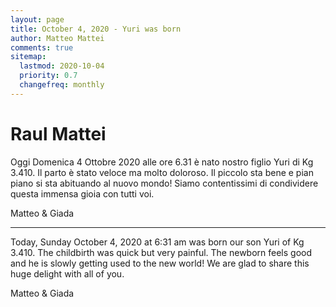 ```yaml
---
layout: page 
title: October 4, 2020 - Yuri was born 
author: Matteo Mattei
comments: true 
sitemap:
  lastmod: 2020-10-04
  priority: 0.7
  changefreq: monthly
---
```


Raul Mattei
===========

Oggi Domenica 4 Ottobre 2020 alle ore 6.31 è nato nostro figlio Yuri di Kg 3.410. Il parto è stato veloce ma molto doloroso. Il piccolo sta bene e pian piano si sta abituando al nuovo mondo! Siamo contentissimi di condividere questa immensa gioia con tutti voi.

Matteo & Giada

-----

Today, Sunday October 4, 2020 at 6:31 am was born our son Yuri of Kg 3.410. The childbirth was quick but very painful. The newborn feels good and he is slowly getting used to the new world! We are glad to share this huge delight with all of you.

Matteo & Giada

<script src="https://cdn.jsdelivr.net/npm/publicalbum@latest/embed-ui.min.js" async></script>
<div class="pa-carousel-widget" style="width:100%; height:480px; display:none;"
  data-link="https://photos.app.goo.gl/6tnF8VBrDoZvA1cQA"
  data-title="Nascita Yuri"
  data-description="11 new photos added to shared album">
  <object data="https://lh3.googleusercontent.com/H8SU91gei0Mnj6itBa5ZqAdmr187zI7gbp7b9dOzyB6LssGGc3ejcqXgOEFjcOxp9h9SvNg-n3f6qdP-hpJ1x16rR66awbEnRdVO4nMoJ7egBAzA17Ryhkxa0qXqf2GO0u32oyZJqYg=w1920-h1080"></object>
  <object data="https://lh3.googleusercontent.com/8uYAjm9kxFfiz1T1MFmmaImiYM6FDsrZ95IooiwsCVVOuK5LDgR50DjXMoLf8Ce-L2GnYKtzxi5RmYKto_u0KcrhI_4XoHMWD9p__wmwdLPFAgacwtDP-5gFMowybAQk_QNHlKCFd2M=w1920-h1080"></object>
  <object data="https://lh3.googleusercontent.com/Uf6ugOYxDKK-Br-cT1sfAsXEDL2q0kiB6ea3mx-Blj9hYDPVDSk0Xlx7L3EgcplgeFEGlWyctGN69zW8u3mkvEtklnuTdqCFyHHaPkIwRBhFILWsnhChmb1KBJmGIwEl9J81ujFJe1I=w1920-h1080"></object>
  <object data="https://lh3.googleusercontent.com/qgRTvtVvUD554Bn9nkDl2HHDBYc4b1L3kFGj6npZR40lF_KzDsEMt_Sdh9-kIw_zNEx707ADR2BIxbgGSz_gOW_nifT6b8KOnUwcHjoNKTkAexKNsattaoNEVdv299veGpVn-JlbfMY=w1920-h1080"></object>
  <object data="https://lh3.googleusercontent.com/t-7Ik0OA-MlTq1jbECVA3CQv_lxD3aqXFrAZbGCC2bB0Uc2DiDwuvu5NS5lOnWVx6lT3kBdD4zPhQ8ugzinnr0Zk4y1MlitM7TQts5x2v8oDkynOmuLE32R_TxfJkBz2DK_18EMgTRE=w1920-h1080"></object>
  <object data="https://lh3.googleusercontent.com/3wlOrPSRnJHzm71V8qe3LRHzEbV0nvo_XxdSIVt0ZkxguW3QR0rLRS4pLkX2XS6rmgb_aXdzwnVl4yTVozFu1koOtBYuA0O_CmEGZ03TZNCac0lhkWEz6Zfw5NL9kjntFt__tGc-jgs=w1920-h1080"></object>
  <object data="https://lh3.googleusercontent.com/kXuswEHHPrRuG8wFRZQ9oxZ5ulbMvqK829lrq0heeulovq6yp4NA34htDl5uoB1AfbiAMGtzWLYm1eDy6sxNvJAteU9hvdiRAPH0u5mC_0XjlacOctPw0Co-98T8bQKFXbl3dgACrYc=w1920-h1080"></object>
  <object data="https://lh3.googleusercontent.com/tTLSZ0JARu6eQj4WQSYoXqnyPRug1ph9Ws-sJf8mdvmha4PFnQID01J-XpZgnbVMORMxBDuXTRqf10pOluMgehPG9G8WarWMMi75EDZxrk6x0mi01j6KQ1dZyMmLFtkCbW5m1wasMik=w1920-h1080"></object>
  <object data="https://lh3.googleusercontent.com/pKwhCiTRu9Q3IxoVHy6tHYFErb6CyHyEjUQJPmT5JohQvM9jCC8eCqqaZqIEiVriYS9aWTdr5QIDjYcnrPEFFOd3RodHFIN1tLyzcWTIPw-mQxIF8FN2_qBtkTRLp04V4WGTXI3qZn4=w1920-h1080"></object>
  <object data="https://lh3.googleusercontent.com/iHKST-oWtTPF0IOM8dYbxyoZCT4Tly2mi89sJaywu-x7oamWEW1uXa8dh-g2Vxyv5xse7ai4H5E59igCNzKg9un2oy3XPn662RkjpFzXwrxeGViz4C2dBZTaaogEw7gkO3Bu3BpW8xQ=w1920-h1080"></object>
  <object data="https://lh3.googleusercontent.com/ctRIsOLGGQoCEJvjAcnZV6chiWW4B1MrejLvQ2u38mA-veBOas4xnIi32Xz6bqr3Utim-0iwSryK20TxaWxP82EWpY7B5cM50orBDFLVk8_FMXClKusQEeItjYsqTutKvKkDC6dDsvA=w1920-h1080"></object>
</div>

